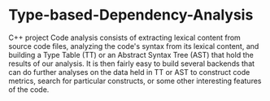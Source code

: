 # Type-based-Dependency-Analysis
C++ project
Code analysis consists of extracting lexical content from source code files, analyzing the code's syntax from its lexical content, and building a Type Table (TT) or an Abstract Syntax Tree (AST) that hold the results of our analysis. It is then fairly easy to build several backends that can do further analyses on the data held in TT or AST to construct code metrics, search for particular constructs, or some other interesting features of the code.
